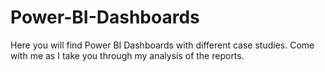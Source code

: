# Power-BI-Dashboards
Here you will find Power BI Dashboards with different case studies.
Come with me as I take you through my analysis of the reports.
